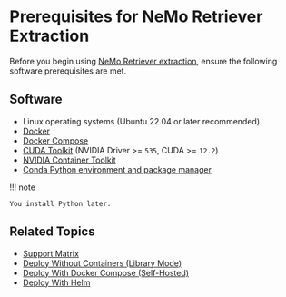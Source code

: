 # Prerequisites for NeMo Retriever Extraction

Before you begin using [NeMo Retriever extraction](overview.md), ensure the following software prerequisites are met.


## Software

- Linux operating systems (Ubuntu 22.04 or later recommended)
- [Docker](https://docs.docker.com/engine/install/)
- [Docker Compose](https://docs.docker.com/compose/install/)
- [CUDA Toolkit](https://developer.nvidia.com/cuda-downloads) (NVIDIA Driver >= `535`, CUDA >= `12.2`)
- [NVIDIA Container Toolkit](https://docs.nvidia.com/datacenter/cloud-native/container-toolkit/latest/install-guide.html)
- [Conda Python environment and package manager](https://github.com/conda-forge/miniforge)


!!! note

    You install Python later.


## Related Topics

- [Support Matrix](support-matrix.md)
- [Deploy Without Containers (Library Mode)](quickstart-library-mode.md)
- [Deploy With Docker Compose (Self-Hosted)](quickstart-guide.md)
- [Deploy With Helm](helm.md)
